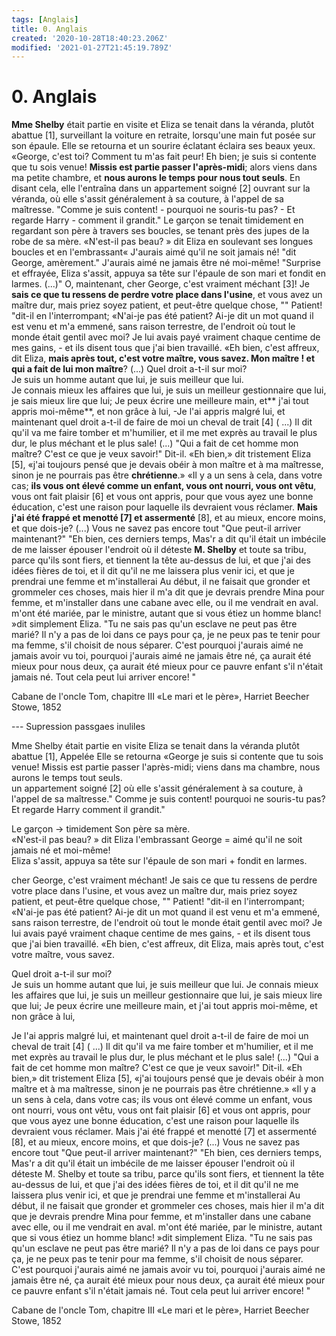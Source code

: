 ```yaml
---
tags: [Anglais]
title: 0. Anglais
created: '2020-10-28T18:40:23.206Z'
modified: '2021-01-27T21:45:19.789Z'
---
```


# 0. Anglais


**Mme Shelby** était partie en visite et Eliza se tenait dans la véranda, plutôt abattue [1], surveillant la voiture en retraite, lorsqu'une main fut posée sur son épaule. Elle se retourna et un sourire éclatant éclaira ses beaux yeux.  «George, c'est toi? Comment tu m'as fait peur! Eh bien; je suis si contente que tu sois venue! **Missis est partie passer l'après-midi**; alors viens dans ma petite chambre, et **nous aurons le temps pour nous tout seuls**.  En disant cela, elle l'entraîna dans un appartement soigné [2] ouvrant sur la véranda, où elle s'assit généralement à sa couture, à l'appel de sa maîtresse.  "Comme je suis content! - pourquoi ne souris-tu pas? - Et regarde Harry - comment il grandit." Le garçon se tenait timidement en regardant son père à travers ses boucles, se tenant près des jupes de la robe de sa mère.  «N'est-il pas beau?  » dit Eliza en soulevant ses longues boucles et en l'embrassant« J'aurais aimé qu'il ne soit jamais né!  "dit George, amèrement." J'aurais aimé ne jamais être né moi-même!  "Surprise et effrayée, Eliza s'assit, appuya sa tête sur l'épaule de son mari et fondit en larmes. (...)" O, maintenant, cher George, c'est vraiment méchant [3]! Je **sais ce que tu ressens de perdre  votre place dans l'usine**, et vous avez un maître dur, mais priez soyez patient, et peut-être quelque chose, "" Patient! "dit-il en l'interrompant;  «N'ai-je pas été patient? Ai-je dit un mot quand il est venu et m'a emmené, sans raison terrestre, de l'endroit où tout le monde était gentil avec moi? Je lui avais payé vraiment chaque centime de mes gains, -  et ils disent tous que j'ai bien travaillé. «Eh bien, c'est affreux, dit Eliza, **mais après tout, c'est votre maître, vous savez. Mon maître !  et qui a fait de lui mon maître**?
(...) Quel droit a-t-il sur moi?  
Je suis un homme autant que lui, je suis meilleur que lui.  
Je connais mieux les affaires que lui, je suis un meilleur gestionnaire que lui, je sais mieux lire que lui;
Je peux écrire une meilleure main, et** j'ai tout appris moi-même**, et non grâce à lui, -Je l'ai appris malgré lui, et maintenant quel droit a-t-il de faire de moi un cheval de trait [4] (  ...) Il dit qu'il va me faire tomber et m'humilier, et il me met exprès au travail le plus dur, le plus méchant et le plus sale!  (...) "Qui a fait de cet homme mon maître? C'est ce que je veux savoir!" Dit-il.  «Eh bien,» dit tristement Eliza [5], «j'ai toujours pensé que je devais obéir à mon maître et à ma maîtresse, sinon je ne pourrais pas être **chrétienne**.» «Il y a un sens à cela, dans votre cas;  **ils vous ont élevé comme un enfant, vous ont nourri, vous ont vêtu**, vous ont fait plaisir [6] et vous ont appris, pour que vous ayez une bonne éducation, c'est une raison pour laquelle ils devraient vous réclamer.  **Mais j'ai été frappé et menotté [7] et assermenté** [8], et au mieux, encore moins, et que dois-je?  (...) Vous ne savez pas encore tout "Que peut-il arriver maintenant?" "Eh bien, ces derniers temps, Mas'r a dit qu'il était un imbécile de me laisser épouser l'endroit où il déteste **M. Shelby** et  toute sa tribu, parce qu'ils sont fiers, et tiennent la tête au-dessus de lui, et que j'ai des idées fières de toi, et il dit qu'il ne me laissera plus venir ici, et que je prendrai une femme et m'installerai  Au début, il ne faisait que gronder et grommeler ces choses, mais hier il m'a dit que je devrais prendre Mina pour femme, et m'installer dans une cabane avec elle, ou il me vendrait en aval.  m'ont été mariée, par le ministre, autant que si vous étiez un homme blanc!  »dit simplement Eliza.
"Tu ne sais pas qu'un esclave ne peut pas être marié?
 Il n'y a pas de loi dans ce pays pour ça, je ne peux pas te tenir pour ma femme, s'il choisit de nous séparer.
C'est pourquoi j'aurais aimé ne jamais avoir vu toi, pourquoi j'aurais aimé ne jamais être né, ça aurait été mieux pour nous deux, ça aurait été mieux pour ce pauvre enfant s'il n'était jamais né.
Tout cela peut lui arriver encore! "



Cabane de l'oncle Tom,  chapitre III «Le mari et le père», Harriet Beecher Stowe, 1852



--- Supression passgaes inuliles

Mme Shelby était partie en visite
Eliza se tenait dans la véranda plutôt abattue [1], 
Appelée Elle se retourna
«George je suis si contente que tu sois venue! 
Missis est partie passer l'après-midi;
viens dans ma chambre, 
nous aurons le temps tout seuls.  
un appartement soigné [2] 
où elle s'assit généralement à sa couture, 
à l'appel de sa maîtresse."
Comme je suis content!
pourquoi ne souris-tu pas?
Et regarde Harry
comment il grandit." 

Le garçon -> timidement 
Son père sa mère.  
«N'est-il pas beau?  » dit Eliza l'embrassant
George = aimé qu'il ne soit jamais né et moi-même!  
Eliza s'assit, appuya sa tête sur l'épaule de son mari + fondit en larmes.

cher George, c'est vraiment méchant!
Je sais ce que tu ressens de perdre  votre place dans l'usine, et vous avez un maître dur, mais priez soyez patient, et peut-être quelque chose, "" Patient! "dit-il en l'interrompant;
«N'ai-je pas été patient? Ai-je dit un mot quand il est venu et m'a emmené, sans raison terrestre, de l'endroit où tout le monde était gentil avec moi? Je lui avais payé vraiment chaque centime de mes gains, -  et ils disent tous que j'ai bien travaillé. «Eh bien, c'est affreux, dit Eliza, mais après tout, c'est votre maître, vous savez.

Quel droit a-t-il sur moi?  
Je suis un homme autant que lui, je suis meilleur que lui.  Je connais mieux les affaires que lui, je suis un meilleur gestionnaire que lui, je sais mieux lire que lui; Je peux écrire une meilleure main, et j'ai tout appris moi-même, et non grâce à lui,

Je l'ai appris malgré lui, et maintenant quel droit a-t-il de faire de moi un cheval de trait [4] (  ...) Il dit qu'il va me faire tomber et m'humilier, et il me met exprès au travail le plus dur, le plus méchant et le plus sale!  (...) "Qui a fait de cet homme mon maître? C'est ce que je veux savoir!" Dit-il.  «Eh bien,» dit tristement Eliza [5], «j'ai toujours pensé que je devais obéir à mon maître et à ma maîtresse, sinon je ne pourrais pas être chrétienne.» «Il y a un sens à cela, dans votre cas;  ils vous ont élevé comme un enfant, vous ont nourri, vous ont vêtu, vous ont fait plaisir [6] et vous ont appris, pour que vous ayez une bonne éducation, c'est une raison pour laquelle ils devraient vous réclamer.  Mais j'ai été frappé et menotté [7] et assermenté [8], et au mieux, encore moins, et que dois-je?  (...) Vous ne savez pas encore tout "Que peut-il arriver maintenant?" "Eh bien, ces derniers temps, Mas'r a dit qu'il était un imbécile de me laisser épouser l'endroit où il déteste M. Shelby et  toute sa tribu, parce qu'ils sont fiers, et tiennent la tête au-dessus de lui, et que j'ai des idées fières de toi, et il dit qu'il ne me laissera plus venir ici, et que je prendrai une femme et m'installerai  Au début, il ne faisait que gronder et grommeler ces choses, mais hier il m'a dit que je devrais prendre Mina pour femme, et m'installer dans une cabane avec elle, ou il me vendrait en aval.  m'ont été mariée, par le ministre, autant que si vous étiez un homme blanc!  »dit simplement Eliza.
"Tu ne sais pas qu'un esclave ne peut pas être marié?
 Il n'y a pas de loi dans ce pays pour ça, je ne peux pas te tenir pour ma femme, s'il choisit de nous séparer.
C'est pourquoi j'aurais aimé ne jamais avoir vu toi, pourquoi j'aurais aimé ne jamais être né, ça aurait été mieux pour nous deux, ça aurait été mieux pour ce pauvre enfant s'il n'était jamais né.
Tout cela peut lui arriver encore! "



Cabane de l'oncle Tom,  chapitre III «Le mari et le père», Harriet Beecher Stowe, 1852



